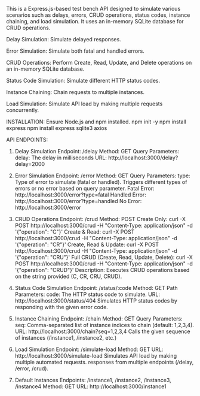 This is a Express.js-based test bench API designed to simulate various scenarios such as delays, errors, CRUD operations, status codes, instance chaining, and load simulation. It uses an in-memory SQLite database for CRUD operations.

Delay Simulation: Simulate delayed responses.

Error Simulation: Simulate both fatal and handled errors.

CRUD Operations: Perform Create, Read, Update, and Delete operations on an in-memory SQLite database.

Status Code Simulation: Simulate different HTTP status codes.

Instance Chaining: Chain requests to multiple instances.

Load Simulation: Simulate API load by making multiple requests concurrently.

INSTALLATION:
Ensure Node.js and npm installed.
npm init -y
npm install express 
npm install express sqlite3 axios

API ENDPOINTS:
1. Delay Simulation
Endpoint: /delay
Method: GET
Query Parameters:
delay: The delay in milliseconds
URL: http://localhost:3000/delay?delay=2000

2. Error Simulation
Endpoint: /error
Method: GET
Query Parameters:
type: Type of error to simulate (fatal or handled).
Triggers different types of errors or no error based on query parameter.
Fatal Error: http://localhost:3000/error?type=fatal
Handled Error: http://localhost:3000/error?type=handled
No Error: http://localhost:3000/error

3. CRUD Operations
Endpoint: /crud
Method: POST
Create Only: curl -X POST http://localhost:3000/crud -H "Content-Type: application/json" -d '{"operation": "C"}'
Create & Read: curl -X POST http://localhost:3000/crud -H "Content-Type: application/json" -d '{"operation": "CR"}'
Create, Read & Update: curl -X POST http://localhost:3000/crud -H "Content-Type: application/json" -d '{"operation": "CRU"}'
Full CRUD (Create, Read, Update, Delete): curl -X POST http://localhost:3000/crud -H "Content-Type: application/json" -d '{"operation": "CRUD"}'
Description: Executes CRUD operations based on the string provided (C, CR, CRU, CRUD).

4. Status Code Simulation
Endpoint: /status/:code
Method: GET
Path Parameters: code: The HTTP status code to simulate.
URL: http://localhost:3000/status/404
Simulates HTTP status codes by responding with the given error code.

5. Instance Chaining
Endpoint: /chain
Method: GET
Query Parameters: seq: Comma-separated list of instance indices to chain (default: 1,2,3,4).
URL: http://localhost:3000/chain?seq=1,2,3,4
Calls the given sequence of instances (/instance1, /instance2, etc.)

6. Load Simulation
Endpoint: /simulate-load
Method: GET
URL: http://localhost:3000/simulate-load
Simulates API load by making multiple automated requests. responses from multiple endpoints (/delay, /error, /crud).

7. Default Instances
Endpoints: /instance1, /instance2, /instance3, /instance4
Method: GET
URL: http://localhost:3000/instance1




